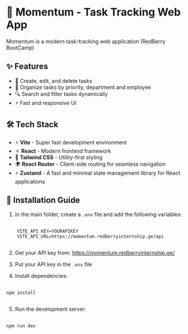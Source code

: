 # 🚀 Momentum - Task Tracking Web App

Momentum is a modern task-tracking web application (RedBerry BootCamp)

## ✨ Features

- 📝 Create, edit, and delete tasks
- 📌 Organize tasks by priority, department and employee
- 🔍 Search and filter tasks dynamically
- ⚡ Fast and responsive UI

## 🛠️ Tech Stack

- ⚡ **Vite** - Super fast development environment
- ⚛️ **React** - Modern frontend framework
- 🎨 **Tailwind CSS** - Utility-first styling
- 🌍 **React Router** - Client-side routing for seamless navigation
- ⚡ **Zustand** - A fast and minimal state management library for React applications

## 🔧 Installation Guide

1. In the main folder, create a `.env` file and add the following variables:

<pre>
    <code>
    VITE_API_KEY=YOURAPIKEY
    VITE_API_URL=https://momentum.redberryinternship.ge/api
    </code>
</pre>

2. Get your API key from: https://momentum.redberryinternship.ge/

3. Put your API key in the `.env` file

4. Install dependencies:

<pre>
    <code>
npm install
    </code>
</pre>

5. Run the development server:

<pre>
    <code>
npm run dev
    </code>
</pre>
